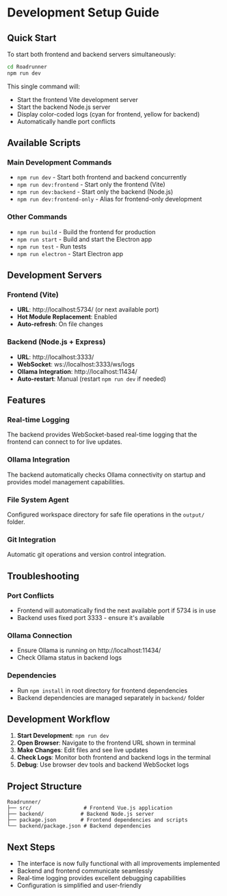 # Development Setup Guide

## Quick Start

To start both frontend and backend servers simultaneously:

```bash
cd Roadrunner
npm run dev
```

This single command will:
- Start the frontend Vite development server
- Start the backend Node.js server
- Display color-coded logs (cyan for frontend, yellow for backend)
- Automatically handle port conflicts

## Available Scripts

### Main Development Commands

- `npm run dev` - Start both frontend and backend concurrently
- `npm run dev:frontend` - Start only the frontend (Vite)
- `npm run dev:backend` - Start only the backend (Node.js)
- `npm run dev:frontend-only` - Alias for frontend-only development

### Other Commands

- `npm run build` - Build the frontend for production
- `npm run start` - Build and start the Electron app
- `npm run test` - Run tests
- `npm run electron` - Start Electron app

## Development Servers

### Frontend (Vite)
- **URL**: http://localhost:5734/ (or next available port)
- **Hot Module Replacement**: Enabled
- **Auto-refresh**: On file changes

### Backend (Node.js + Express)
- **URL**: http://localhost:3333/
- **WebSocket**: ws://localhost:3333/ws/logs
- **Ollama Integration**: http://localhost:11434/
- **Auto-restart**: Manual (restart `npm run dev` if needed)

## Features

### Real-time Logging
The backend provides WebSocket-based real-time logging that the frontend can connect to for live updates.

### Ollama Integration
The backend automatically checks Ollama connectivity on startup and provides model management capabilities.

### File System Agent
Configured workspace directory for safe file operations in the `output/` folder.

### Git Integration
Automatic git operations and version control integration.

## Troubleshooting

### Port Conflicts
- Frontend will automatically find the next available port if 5734 is in use
- Backend uses fixed port 3333 - ensure it's available

### Ollama Connection
- Ensure Ollama is running on http://localhost:11434/
- Check Ollama status in backend logs

### Dependencies
- Run `npm install` in root directory for frontend dependencies
- Backend dependencies are managed separately in `backend/` folder

## Development Workflow

1. **Start Development**: `npm run dev`
2. **Open Browser**: Navigate to the frontend URL shown in terminal
3. **Make Changes**: Edit files and see live updates
4. **Check Logs**: Monitor both frontend and backend logs in the terminal
5. **Debug**: Use browser dev tools and backend WebSocket logs

## Project Structure

```
Roadrunner/
├── src/                 # Frontend Vue.js application
├── backend/            # Backend Node.js server
├── package.json        # Frontend dependencies and scripts
└── backend/package.json # Backend dependencies
```

## Next Steps

- The interface is now fully functional with all improvements implemented
- Backend and frontend communicate seamlessly
- Real-time logging provides excellent debugging capabilities
- Configuration is simplified and user-friendly
